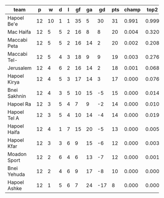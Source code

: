 |     team     | p  | w  | d | l | gf | ga | gd  | pts | champ | top2  | top3  | top4  |  5-7  | bot4  | bot3  | bot2  |
|--------------|----|----|---|---|----|----|-----|-----|-------|-------|-------|-------|-------|-------|-------|-------|
| Hapoel Be'e  | 12 | 10 | 1 | 1 | 35 |  5 |  30 |  31 | 0.991 | 0.999 | 1.000 | 1.000 | 0.000 | 0.000 | 0.000 | 0.000|
| Mac Haifa    | 12 |  5 | 5 | 2 | 16 |  8 |   8 |  20 | 0.004 | 0.320 | 0.561 | 0.715 | 0.227 | 0.007 | 0.003 | 0.001|
| Maccabi Peta | 12 |  5 | 5 | 2 | 16 | 14 |   2 |  20 | 0.002 | 0.208 | 0.398 | 0.582 | 0.308 | 0.019 | 0.008 | 0.002|
| Maccabi Tel- | 12 |  5 | 4 | 3 | 18 |  9 |   9 |  19 | 0.003 | 0.276 | 0.497 | 0.663 | 0.261 | 0.012 | 0.004 | 0.002|
| Jerusalem    | 12 |  4 | 6 | 2 | 16 | 14 |   2 |  18 | 0.001 | 0.068 | 0.172 | 0.298 | 0.395 | 0.073 | 0.036 | 0.013|
| Hapoel Kirya | 12 |  4 | 5 | 3 | 17 | 14 |   3 |  17 | 0.000 | 0.076 | 0.189 | 0.326 | 0.406 | 0.065 | 0.032 | 0.013|
| Bnei Sakhnin | 12 |  4 | 3 | 5 | 10 | 15 |  -5 |  15 | 0.000 | 0.014 | 0.048 | 0.102 | 0.287 | 0.251 | 0.149 | 0.071|
| Hapoel Ra    | 12 |  3 | 5 | 4 |  7 |  9 |  -2 |  14 | 0.000 | 0.010 | 0.035 | 0.083 | 0.271 | 0.272 | 0.163 | 0.079|
| Hapoel Tel A | 12 |  3 | 5 | 4 | 10 | 14 |  -4 |  14 | 0.000 | 0.019 | 0.059 | 0.121 | 0.326 | 0.209 | 0.126 | 0.060|
| Hapoel Haifa | 12 |  4 | 1 | 7 | 15 | 20 |  -5 |  13 | 0.000 | 0.005 | 0.020 | 0.050 | 0.189 | 0.402 | 0.271 | 0.142|
| Hapoel Kfar  | 12 |  3 | 3 | 6 |  9 | 15 |  -6 |  12 | 0.000 | 0.003 | 0.011 | 0.029 | 0.139 | 0.507 | 0.363 | 0.218|
| Moadon Sport | 12 |  2 | 6 | 4 |  6 | 13 |  -7 |  12 | 0.000 | 0.001 | 0.008 | 0.023 | 0.115 | 0.547 | 0.407 | 0.244|
| Bnei Yehuda  | 12 |  2 | 4 | 6 |  9 | 17 |  -8 |  10 | 0.000 | 0.000 | 0.003 | 0.009 | 0.062 | 0.726 | 0.595 | 0.420|
| Hapoel Ashke | 12 |  1 | 5 | 6 |  7 | 24 | -17 |   8 | 0.000 | 0.000 | 0.001 | 0.001 | 0.014 | 0.909 | 0.842 | 0.736|
